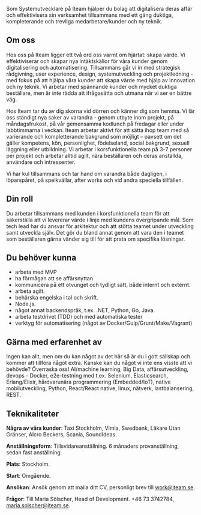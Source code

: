 Som Systemutvecklare på Iteam hjälper du bolag att digitalisera deras affär och effektivisera sin verksamhet tillsammans med ett gäng duktiga, kompleterande och trevliga medarbetare/kunder och ny teknik.

## Om oss

Hos oss på Iteam ligger ett två ord oss varmt om hjärtat: skapa värde. Vi effektiviserar och skapar nya intäktskällor för våra kunder genom digitalisering och automatisering. Tillsammans går vi in med strategisk rådgivning, user experience, design, systemutveckling och projektledning - med fokus på att hjälpa våra kunder att skapa värde med hjälp av innovation och ny teknik. Vi arbetar med spännande kunder och mycket duktiga beställare, men är inte rädda att ifrågasätta och utmana när vi ser en bättre väg.


Hos Iteam tar du av dig skorna vid dörren och känner dig som hemma. Vi lär oss ständigt nya saker av varandra - genom utbyte inom projekt, på måndagsfrukost, på vår gemensamma kodlunch på fredagar eller under labbtimmarna i veckan. Iteam arbetar aktivt för att sätta ihop team med så varierande och kompletterande bakgrund som möjligt – oavsett om det gäller kompetens, kön, personlighet, födelseland, social bakgrund, sexuell läggning eller utbildning. Vi arbetar i korsfunktionella team på 3-7 personer per projekt och arbetar alltid agilt, nära beställaren och deras anställda, användare och intressenter.


Vi har kul tillsammans och tar hand om varandra både dagligen, i löparspåret, på spelkvällar, after works och vid andra speciella tillfällen.

## Din roll

Du arbetar tillsammans med kunden i korsfunktionella team för att säkerställa att vi levererar värde i linje med kundens övergripande mål. Som tech lead har du ansvar för arkitektur och att stötta teamet under utveckling samt utveckla själv. Det gör du bland annat genom att vara den i teamet som beställaren gärna vänder sig till för att prata om specifika lösningar.

## Du behöver kunna

* arbeta med MVP
* ha förmågan att se affärsnyttan
* kommunicera på ett otvunget och tydligt sätt, både internt och externt.
* arbeta agilt.
* behärska engelska i tal och skrift.
* Node.js.
* något annat backendspråk, t.ex. .NET, Python, Go, Java.
* arbeta testdrivet (TDD) och med automatiska tester
* verktyg för automatisering (något av Docker/Gulp/Grunt/Make/Vagrant)


## Gärna med erfarenhet av

Ingen kan allt, men om du kan något av det här så är du i gott sällskap och kommer att tillföra något extra. Kanske kan du något vi inte ens visste att vi behövde? Överraska oss!
AI/machine learning, Big Data, affärsutveckling, devops - Docker, e2e-testning med t.ex. Selenium, Elasticsearch, Erlang/Elixir, hårdvarunära programmering (Embedded/IoT), native mobilutveckling, Python, React/React native, linux, nätverk, lastbalansering, REST.

## Teknikaliteter

**Några av våra kunder**: Taxi Stockholm, Vimla, Swedbank, Läkare Utan Gränser, Alcro Beckers, Scania, SoundIdeas.

**Anställningsform**: Tillsvidareanställning. 6 månaders provanställning, sedan fast anställning.

**Plats**: Stockholm.

**Start**: Omgående.

**Ansökan**: Ansök genom att maila ditt CV, personligt brev till [work@iteam.se](mailto:work@iteam.se).

**Frågor**: Till Maria Sölscher, Head of Development. +46 73 3742784, [maria.solscher@iteam.se](mailto:maria.solscher@iteam.se).
